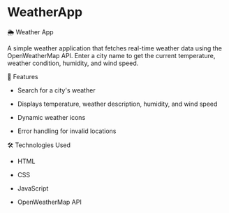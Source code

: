 # WeatherApp
🌦 Weather App

A simple weather application that fetches real-time weather data using the OpenWeatherMap API. Enter a city name to get the current temperature, weather condition, humidity, and wind speed.

🚀 Features
* Search for a city's weather

* Displays temperature, weather description, humidity, and wind speed

* Dynamic weather icons

* Error handling for invalid locations

🛠 Technologies Used
* HTML

* CSS

* JavaScript

* OpenWeatherMap API
